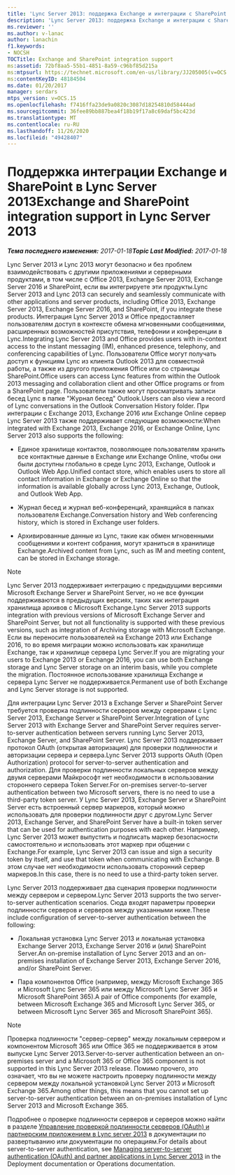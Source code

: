 ```yaml
---
title: 'Lync Server 2013: поддержка Exchange и интеграции с SharePoint'
description: 'Lync Server 2013: поддержка Exchange и интеграции с SharePoint.'
ms.reviewer: ''
ms.author: v-lanac
author: lanachin
f1.keywords:
- NOCSH
TOCTitle: Exchange and SharePoint integration support
ms:assetid: 72bf8aa5-55b1-4851-8a59-c96bf85d215a
ms:mtpsurl: https://technet.microsoft.com/en-us/library/JJ205005(v=OCS.15)
ms:contentKeyID: 48184504
ms.date: 01/20/2017
manager: serdars
mtps_version: v=OCS.15
ms.openlocfilehash: f7416ffa23de9a0820c3087d18254810d58444ad
ms.sourcegitcommit: 36fee89bb887bea4f18b19f17a8c69daf5bc423d
ms.translationtype: MT
ms.contentlocale: ru-RU
ms.lasthandoff: 11/26/2020
ms.locfileid: "49428407"
---
```

# <a name="exchange-and-sharepoint-integration-support-in-lync-server-2013"></a><span data-ttu-id="5adba-103">Поддержка интеграции Exchange и SharePoint в Lync Server 2013</span><span class="sxs-lookup"><span data-stu-id="5adba-103">Exchange and SharePoint integration support in Lync Server 2013</span></span>

<div data-xmlns="http://www.w3.org/1999/xhtml">

<div class="topic" data-xmlns="http://www.w3.org/1999/xhtml" data-msxsl="urn:schemas-microsoft-com:xslt" data-cs="https://msdn.microsoft.com/">

<div data-asp="https://msdn2.microsoft.com/asp">



</div>

<div id="mainSection">

<div id="mainBody"><span data-ttu-id="5adba-104">

<span> </span></span><span class="sxs-lookup"><span data-stu-id="5adba-104">

<span> </span></span></span>

<span data-ttu-id="5adba-105">_**Тема последнего изменения:** 2017-01-18_</span><span class="sxs-lookup"><span data-stu-id="5adba-105">_**Topic Last Modified:** 2017-01-18_</span></span>

<span data-ttu-id="5adba-106">Lync Server 2013 и Lync 2013 могут безопасно и без проблем взаимодействовать с другими приложениями и серверными продуктами, в том числе с Office 2013, Exchange Server 2013, Exchange Server 2016 и SharePoint, если вы интегрируете эти продукты.</span><span class="sxs-lookup"><span data-stu-id="5adba-106">Lync Server 2013 and Lync 2013 can securely and seamlessly communicate with other applications and server products, including Office 2013, Exchange Server 2013, Exchange Server 2016, and SharePoint, if you integrate these products.</span></span> <span data-ttu-id="5adba-107">Интеграция Lync Server 2013 и Office предоставляет пользователям доступ в контексте обмена мгновенными сообщениями, расширенных возможностей присутствия, телефонии и конференции в Lync.</span><span class="sxs-lookup"><span data-stu-id="5adba-107">Integrating Lync Server 2013 and Office provides users with in-context access to the instant messaging (IM), enhanced presence, telephony, and conferencing capabilities of Lync.</span></span> <span data-ttu-id="5adba-108">Пользователи Office могут получать доступ к функциям Lync из клиента Outlook 2013 для совместной работы, а также из другого приложения Office или со страницы SharePoint.</span><span class="sxs-lookup"><span data-stu-id="5adba-108">Office users can access Lync features from within the Outlook 2013 messaging and collaboration client and other Office programs or from a SharePoint page.</span></span> <span data-ttu-id="5adba-109">Пользователи также могут просматривать записи бесед Lync в папке "Журнал бесед" Outlook.</span><span class="sxs-lookup"><span data-stu-id="5adba-109">Users can also view a record of Lync conversations in the Outlook Conversation History folder.</span></span> <span data-ttu-id="5adba-110">При интеграции с Exchange 2013, Exchange 2016 или Exchange Online сервер Lync Server 2013 также поддерживает следующие возможности:</span><span class="sxs-lookup"><span data-stu-id="5adba-110">When integrated with Exchange 2013, Exchange 2016, or Exchange Online, Lync Server 2013 also supports the following:</span></span>

  - <span data-ttu-id="5adba-111">Единое хранилище контактов, позволяющее пользователям хранить все контактные данные в Exchange или Exchange Online, чтобы они были доступны глобально в среде Lync 2013, Exchange, Outlook и Outlook Web App.</span><span class="sxs-lookup"><span data-stu-id="5adba-111">Unified contact store, which enables users to store all contact information in Exchange or Exchange Online so that the information is available globally across Lync 2013, Exchange, Outlook, and Outlook Web App.</span></span>

  - <span data-ttu-id="5adba-112">Журнал бесед и журнал веб-конференций, хранящийся в папках пользователя Exchange.</span><span class="sxs-lookup"><span data-stu-id="5adba-112">Conversation history and Web conferencing history, which is stored in Exchange user folders.</span></span>

  - <span data-ttu-id="5adba-113">Архивированные данные из Lync, такие как обмен мгновенными сообщениями и контент собрания, могут храниться в хранилище Exchange.</span><span class="sxs-lookup"><span data-stu-id="5adba-113">Archived content from Lync, such as IM and meeting content, can be stored in Exchange storage.</span></span>

<div>


> [!NOTE]  
> <span data-ttu-id="5adba-114">Lync Server 2013 поддерживает интеграцию с предыдущими версиями Microsoft Exchange Server и SharePoint Server, но не все функции поддерживаются в предыдущих версиях, таких как интеграция хранилища архивов с Microsoft Exchange.</span><span class="sxs-lookup"><span data-stu-id="5adba-114">Lync Server 2013 supports integration with previous versions of Microsoft Exchange Server and SharePoint Server, but not all functionality is supported with these previous versions, such as integration of Archiving storage with Microsoft Exchange.</span></span><BR><span data-ttu-id="5adba-115">Если вы переносите пользователей на Exchange 2013 или Exchange 2016, то во время миграции можно использовать как хранилище Exchange, так и хранилище сервера Lync Server.</span><span class="sxs-lookup"><span data-stu-id="5adba-115">If you are migrating your users to Exchange 2013 or Exchange 2016, you can use both Exchange storage and Lync Server storage on an interim basis, while you complete the migration.</span></span> <span data-ttu-id="5adba-116">Постоянное использование хранилища Exchange и сервера Lync Server не поддерживается.</span><span class="sxs-lookup"><span data-stu-id="5adba-116">Permanent use of both Exchange and Lync Server storage is not supported.</span></span>



</div>

<span data-ttu-id="5adba-117">Для интеграции Lync Server 2013 в Exchange Server и SharePoint Server требуется проверка подлинности серверов между серверами с Lync Server 2013, Exchange Server и SharePoint Server.</span><span class="sxs-lookup"><span data-stu-id="5adba-117">Integration of Lync Server 2013 with Exchange Server and SharePoint Server requires server-to-server authentication between servers running Lync Server 2013, Exchange Server, and SharePoint Server.</span></span> <span data-ttu-id="5adba-118">Lync Server 2013 поддерживает протокол OAuth (открытая авторизация) для проверки подлинности и авторизации сервера и сервера.</span><span class="sxs-lookup"><span data-stu-id="5adba-118">Lync Server 2013 supports OAuth (Open Authorization) protocol for server-to-server authentication and authorization.</span></span> <span data-ttu-id="5adba-119">Для проверки подлинности локальных серверов между двумя серверами Майкрософт нет необходимости в использовании стороннего сервера Token Server.</span><span class="sxs-lookup"><span data-stu-id="5adba-119">For on-premises server-to-server authentication between two Microsoft servers, there is no need to use a third-party token server.</span></span> <span data-ttu-id="5adba-120">У Lync Server 2013, Exchange Server и SharePoint Server есть встроенный сервер маркеров, который можно использовать для проверки подлинности друг с другом.</span><span class="sxs-lookup"><span data-stu-id="5adba-120">Lync Server 2013, Exchange Server, and SharePoint Server have a built-in token server that can be used for authentication purposes with each other.</span></span> <span data-ttu-id="5adba-121">Например, Lync Server 2013 может выпустить и подписать маркер безопасности самостоятельно и использовать этот маркер при общении с Exchange.</span><span class="sxs-lookup"><span data-stu-id="5adba-121">For example, Lync Server 2013 can issue and sign a security token by itself, and use that token when communicating with Exchange.</span></span> <span data-ttu-id="5adba-122">В этом случае нет необходимости использовать сторонний сервер маркеров.</span><span class="sxs-lookup"><span data-stu-id="5adba-122">In this case, there is no need to use a third-party token server.</span></span>

<span data-ttu-id="5adba-123">Lync Server 2013 поддерживает два сценария проверки подлинности между сервером и сервером.</span><span class="sxs-lookup"><span data-stu-id="5adba-123">Lync Server 2013 supports the two server-to-server authentication scenarios.</span></span> <span data-ttu-id="5adba-124">Сюда входят параметры проверки подлинности серверов и серверов между указанными ниже.</span><span class="sxs-lookup"><span data-stu-id="5adba-124">These include configuration of server-to-server authentication between the following:</span></span>

  - <span data-ttu-id="5adba-125">Локальная установка Lync Server 2013 и локальная установка Exchange Server 2013, Exchange Server 2016 и (или) SharePoint Server.</span><span class="sxs-lookup"><span data-stu-id="5adba-125">An on-premise installation of Lync Server 2013 and an on-premises installation of Exchange Server 2013, Exchange Server 2016, and/or SharePoint Server.</span></span>

  - <span data-ttu-id="5adba-126">Пара компонентов Office (например, между Microsoft Exchange 365 и Microsoft Lync Server 365 или между Microsoft Lync Server 365 и Microsoft SharePoint 365).</span><span class="sxs-lookup"><span data-stu-id="5adba-126">A pair of Office components (for example, between Microsoft Exchange 365 and Microsoft Lync Server 365, or between Microsoft Lync Server 365 and Microsoft SharePoint 365).</span></span>

<div>


> [!NOTE]  
> <span data-ttu-id="5adba-127">Проверка подлинности "сервер-сервер" между локальным сервером и компонентом Microsoft 365 или Office 365 не поддерживается в этом выпуске Lync Server 2013.</span><span class="sxs-lookup"><span data-stu-id="5adba-127">Server-to-server authentication between an on-premises server and a Microsoft 365 or Office 365 component is not supported in this Lync Server 2013 release.</span></span> <span data-ttu-id="5adba-128">Помимо прочего, это означает, что вы не можете настроить проверку подлинности между сервером между локальной установкой Lync Server 2013 и Microsoft Exchange 365.</span><span class="sxs-lookup"><span data-stu-id="5adba-128">Among other things, this means that you cannot set up server-to-server authentication between an on-premises installation of Lync Server 2013 and Microsoft Exchange 365.</span></span>



</div>

<span data-ttu-id="5adba-129">Подробнее о проверке подлинности серверов и серверов можно найти в разделе [Управление проверкой подлинности серверов (OAuth) и партнерским приложением в Lync server 2013](lync-server-2013-managing-server-to-server-authentication-oauth-and-partner-applications.md) в документации по развертыванию или документации по операциям.</span><span class="sxs-lookup"><span data-stu-id="5adba-129">For details about server-to-server authentication, see [Managing server-to-server authentication (OAuth) and partner applications in Lync Server 2013](lync-server-2013-managing-server-to-server-authentication-oauth-and-partner-applications.md) in the Deployment documentation or Operations documentation.</span></span>

<span data-ttu-id="5adba-130"></div>

<span> </span>

</div>

</div>

</span><span class="sxs-lookup"><span data-stu-id="5adba-130"></div>

<span> </span>

</div>

</div>

</span></span></div>
